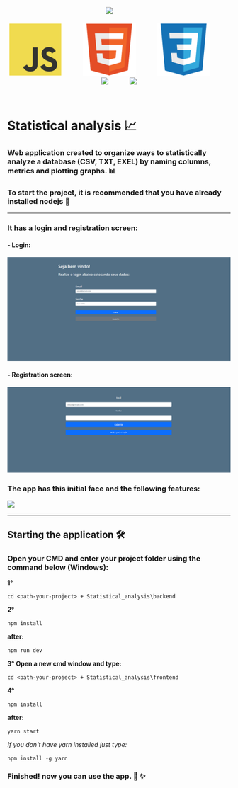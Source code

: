 
<div class="box">
  <p align="center">
  <img src="https://fatecsjc-prd.azurewebsites.net/images/logo/fatecsjc_400x192.png" width="350"> 
  &nbsp;&nbsp;&nbsp;&nbsp;&nbsp;&nbsp;&nbsp;&nbsp;&nbsp;&nbsp;
    <br>
    <br>
  <img src="https://raw.githubusercontent.com/devicons/devicon/master/icons/javascript/javascript-original.svg" width="120">
    &nbsp;&nbsp;&nbsp;&nbsp;&nbsp;&nbsp;&nbsp;&nbsp;&nbsp;&nbsp;
    <img src="https://raw.githubusercontent.com/devicons/devicon/master/icons/html5/html5-original.svg" width="120">
    &nbsp;&nbsp;&nbsp;&nbsp;&nbsp;&nbsp;&nbsp;&nbsp;&nbsp;&nbsp;
    <img src="https://raw.githubusercontent.com/devicons/devicon/master/icons/css3/css3-original.svg" width="120">
  &nbsp;&nbsp;&nbsp;&nbsp;&nbsp;&nbsp;&nbsp;&nbsp;&nbsp;&nbsp;
  <img src="https://camo.githubusercontent.com/53545009f2b8643a3315490d99941d924e108dc8a4ea21bf835f5f0b7c0e54da/68747470733a2f2f7777772e766563746f726c6f676f2e7a6f6e652f6c6f676f732f706f737467726573716c2f706f737467726573716c2d69636f6e2e737667" width="120">
    &nbsp;&nbsp;&nbsp;&nbsp;&nbsp;&nbsp;&nbsp;&nbsp;&nbsp;&nbsp;
    <img src= "https://camo.githubusercontent.com/faf0782d01ec9e993c2e258fa995f0fc9171a14969d2129bbf5a5816df7e7b62/68747470733a2f2f7777772e766563746f726c6f676f2e7a6f6e652f6c6f676f732f72656163746a732f72656163746a732d69636f6e2e737667" width="120">
  </p>
</div>
<br>

# Statistical analysis :chart_with_upwards_trend:
 ### Web application created to organize ways to statistically analyze a database (CSV, TXT, EXEL) by naming columns, metrics and plotting graphs. :bar_chart:
 
 ### To start the project, it is recommended that you have already installed nodejs :electric_plug:
 --------------------------------------------------------------------------------------
 
 ### It has a login and registration screen:
 
 <p> 
  <h4> - Login: </h4>
 <img src="https://github.com/VGabrielMelo/Statistical-analysis/blob/main/Imagens/Login.png">
 <br>
  <h4> - Registration screen: </h4>
 <img src="https://github.com/VGabrielMelo/Statistical-analysis/blob/main/Imagens/Cadastro.png">
 </p>
 
 ### The app has this initial face and the following features:
 <img src="https://github.com/VGabrielMelo/Statistical-analysis-Starlette/blob/main/Imagens/Amostra.gif">
 
 --------------------------------------------------------------------------------------
 
 ## Starting the application :hammer_and_wrench:
 
 ### Open your CMD and enter your project folder using the command below (Windows):
 
 **1°**
 ```
 cd <path-your-project> + Statistical_analysis\backend
 ```
 **2°**
 ```
 npm install
 ```
 **after:**
 
 ```
 npm run dev
 ```
 **3°**
 **Open a new cmd window and type:**
 ```
 cd <path-your-project> + Statistical_analysis\frontend
 ```
 **4°**
 ```
 npm install
 ```
 **after:**
 
 ```
 yarn start
 ```
 *If you don't have yarn installed just type:*
 ```
 npm install -g yarn
 ```
 
 ### Finished! now you can use the app. :star2: :sparkles:
 
